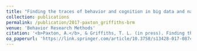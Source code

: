 ```yaml
---
title: "Finding the traces of behavior and cognition in big data and naturally occurring datasets"
collection: publications
permalink: /publication/2017-paxton_griffiths-brm
venue: 'Behavior Research Methods'
citation: '<b>Paxton, A.</b>, & Griffiths, T. L. (in press). Finding the traces of behavior and cognition in big data and naturally occurring datasets. <i>Behavior Research Methods</i>.'
oa_paperurl: 'https://link.springer.com/article/10.3758/s13428-017-0874-x'
---
```

